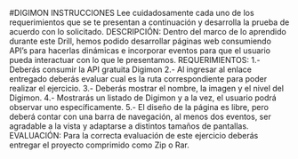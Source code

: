 #DIGIMON
INSTRUCCIONES
Lee cuidadosamente cada uno de los requerimientos que se te presentan a continuación y desarrolla la prueba de acuerdo con lo solicitado.
DESCRIPCIÓN:
Dentro del marco de lo aprendido durante este Drill, hemos podido desarrollar páginas web consumiendo API’s para hacerlas dinámicas e incorporar eventos para que el usuario pueda interactuar con lo que le presentamos.
REQUERIMIENTOS:
1.- Deberás consumir la API gratuita Digimon
2.- Al ingresar al enlace entregado deberás evaluar cual es la ruta correspondiente para poder realizar el ejercicio.
3.- Deberás mostrar el nombre, la imagen y el nivel del Digimon.
4.- Mostrarás un listado de Digimon y a la vez, el usuario podrá observar uno específicamente.
5.- El diseño de la página es libre, pero deberá contar con una barra de navegación, al menos dos eventos, ser agradable a la vista y adaptarse a distintos tamaños de pantallas.
EVALUACIÓN:
Para la correcta evaluación de este ejercicio deberás entregar el proyecto comprimido como Zip o Rar.
